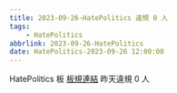 ```yaml
---
title: 2023-09-26-HatePolitics 違規 0 人
tags:
    - HatePolitics
abbrlink: 2023-09-26-HatePolitics
date: HatePolitics-2023-09-26 12:00:00
---
```

HatePolitics 板 [板規連結](https://www.ptt.cc/bbs/HatePolitics/M.1617115262.A.D60.html)
昨天違規 0 人
